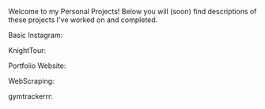 Welcome to my Personal Projects! Below you will (soon) find descriptions of these projects I've worked on and completed.

Basic Instagram:

KnightTour:

Portfolio Website:

WebScraping:

gymtrackerrr:
